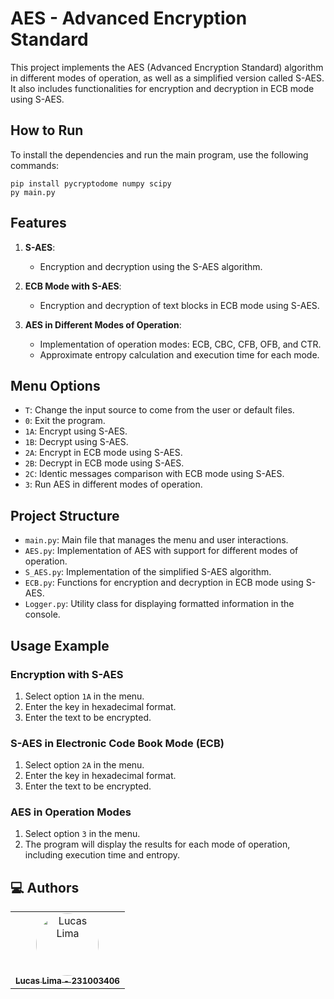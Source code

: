 # AES - Advanced Encryption Standard

This project implements the AES (Advanced Encryption Standard) algorithm in different modes of operation, as well as a simplified version called S-AES. It also includes functionalities for encryption and decryption in ECB mode using S-AES.

## How to Run

To install the dependencies and run the main program, use the following commands:

```shell
pip install pycryptodome numpy scipy
py main.py
```

## Features

1. **S-AES**:
   - Encryption and decryption using the S-AES algorithm.

2. **ECB Mode with S-AES**:
   - Encryption and decryption of text blocks in ECB mode using S-AES.

3. **AES in Different Modes of Operation**:
   - Implementation of operation modes: ECB, CBC, CFB, OFB, and CTR.
   - Approximate entropy calculation and execution time for each mode.

## Menu Options

- `T`: Change the input source to come from the user or default files.
- `0`: Exit the program.
- `1A`: Encrypt using S-AES.
- `1B`: Decrypt using S-AES.
- `2A`: Encrypt in ECB mode using S-AES.
- `2B`: Decrypt in ECB mode using S-AES.
- `2C`: Identic messages comparison with ECB mode using S-AES.
- `3`: Run AES in different modes of operation.

## Project Structure

- `main.py`: Main file that manages the menu and user interactions.
- `AES.py`: Implementation of AES with support for different modes of operation.
- `S_AES.py`: Implementation of the simplified S-AES algorithm.
- `ECB.py`: Functions for encryption and decryption in ECB mode using S-AES.
- `Logger.py`: Utility class for displaying formatted information in the console.

## Usage Example

### Encryption with S-AES
1. Select option `1A` in the menu.
2. Enter the key in hexadecimal format.
3. Enter the text to be encrypted.

### S-AES in Electronic Code Book Mode (ECB)
1. Select option `2A` in the menu.
2. Enter the key in hexadecimal format.
3. Enter the text to be encrypted.

### AES in Operation Modes
1. Select option `3` in the menu.
2. The program will display the results for each mode of operation, including execution time and entropy.

<h2>💻 Authors</h2>

<table>
  <tr>
    <td align="center"><a href="https://github.com/lucasdbr05" target="_blank"><img style="border-radius: 50%;" src="https://github.com/lucasdbr05.png" width="100px;" alt="Lucas Lima"/><br /><sub><b>Lucas Lima - 231003406</b></sub></a><br /></td>
</table>
